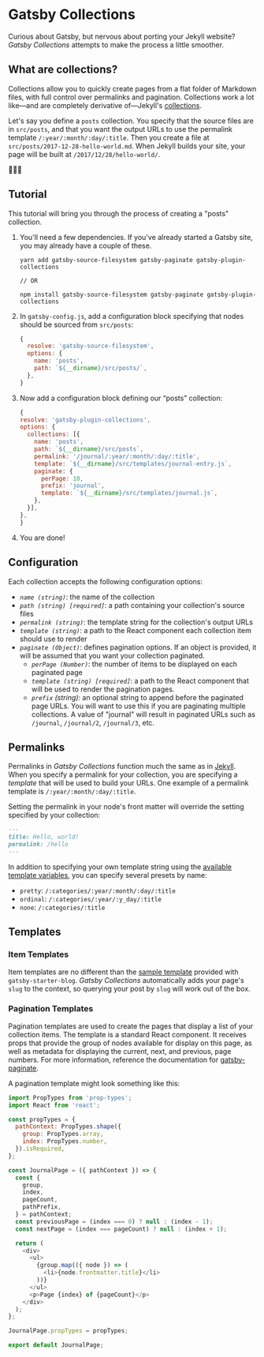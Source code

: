 # Gatsby Collections

Curious about Gatsby, but nervous about porting your Jekyll website? _Gatsby Collections_ attempts to make the process a little smoother.

## What are collections?

Collections allow you to quickly create pages from a flat folder of Markdown files, with full control over permalinks and pagination. Collections work a lot like—and are completely derivative of—Jekyll's [collections](https://jekyllrb.com/docs/collections/).

Let's say you define a `posts` collection. You specify that the source files are in `src/posts`, and that you want the output URLs to use the permalink template `/:year/:month/:day/:title`. Then you create a file at `src/posts/2017-12-28-hello-world.md`. When Jekyll builds your site, your page will be built at `/2017/12/28/hello-world/`.

🎉🎉🎉

## Tutorial

This tutorial will bring you through the process of creating a "posts" collection.

1. You'll need a few dependencies. If you've already started a Gatsby site, you may already have a couple of these.
    ```
    yarn add gatsby-source-filesystem gatsby-paginate gatsby-plugin-collections

    // OR

    npm install gatsby-source-filesystem gatsby-paginate gatsby-plugin-collections
    ```

1. In `gatsby-config.js`, add a configuration block specifying that nodes should be sourced from `src/posts`:
    
    ```js
    {
      resolve: 'gatsby-source-filesystem',
      options: {
        name: 'posts',
        path: `${__dirname}/src/posts/`,
      },
    }
    ```

1. Now add a configuration block defining our “posts” collection:
    ```js
    {
    resolve: 'gatsby-plugin-collections',
    options: {
      collections: [{
        name: 'posts',
        path: `${__dirname}/src/posts`,
        permalink: '/journal/:year/:month/:day/:title',
        template: `${__dirname}/src/templates/journal-entry.js`,
        paginate: {
          perPage: 10,
          prefix: 'journal',
          template: `${__dirname}/src/templates/journal.js`,
        },
      }],
    },
    }
    ```

1. You are done!

## Configuration

Each collection accepts the following configuration options:

- _`name (string)`_: the name of the collection
- _`path (string) [required]`_: a path containing your collection's source files
- _`permalink (string)`_: the template string for the collection's output URLs
- _`template (string)`_: a path to the React component each collection item should use to render
- _`paginate (Object)`_: defines pagination options. If an object is provided, it will be assumed that you want your collection paginated.
    - _`perPage (Number)`_: the number of items to be displayed on each paginated page
    - _`template (string) [required]`_: a path to the React component that will be used to render the pagination pages.
    - _`prefix` (string)_: an optional string to append before the paginated page URLs. You will want to use this if you are paginating multiple collections. A value of "journal" will result in paginated URLs such as `/journal`, `/journal/2`, `/journal/3`, etc.

## Permalinks

Permalinks in _Gatsby Collections_ function much the same as in [Jekyll](https://jekyllrb.com/docs/permalinks/). When you specify a permalink for your collection, you are specifying a _template_ that will be used to build your URLs. One example of a permalink template is `/:year/:month/:day/:title`.

Setting the permalink in your node's front matter will override the setting specified by your collection:

```md
---
title: Hello, world!
permalink: /hello
---
```

In addition to specifying your own template string using the [available template variables](https://jekyllrb.com/docs/permalinks/#template-variables), you can specify several presets by name:

- `pretty`: `/:categories/:year/:month/:day/:title`
- `ordinal`: `/:categories/:year/:y_day/:title`
- `none`: `/:categories/:title`

## Templates

### Item Templates

Item templates are no different than the [sample template](https://github.com/gatsbyjs/gatsby-starter-blog/blob/master/src/templates/blog-post.js) provided with `gatsby-starter-blog`. _Gatsby Collections_ automatically adds your page's `slug` to the context, so querying your post by `slug` will work out of the box.

### Pagination Templates

Pagination templates are used to create the pages that display a list of your collection items. The template is a standard React component. It receives props that provide the group of nodes available for display on this page, as well as metadata for displaying the current, next, and previous, page numbers. For more information, reference the documentation for [gatsby-paginate](https://github.com/pixelstew/gatsby-paginate).

A pagination template might look something like this:

```js
import PropTypes from 'prop-types';
import React from 'react';

const propTypes = {
  pathContext: PropTypes.shape({
    group: PropTypes.array,
    index: PropTypes.number,
  }).isRequired,
};

const JournalPage = ({ pathContext }) => {
  const {
    group,
    index,
    pageCount,
    pathPrefix,
  } = pathContext;
  const previousPage = (index === 0) ? null : (index - 1);
  const nextPage = (index === pageCount) ? null : (index + 1);

  return (
    <div>
      <ul>
        {group.map(({ node }) => (
          <li>{node.frontmatter.title}</li>
        ))}
      </ul>
      <p>Page {index} of {pageCount}</p>
    </div>
  );
};

JournalPage.propTypes = propTypes;

export default JournalPage;
```
